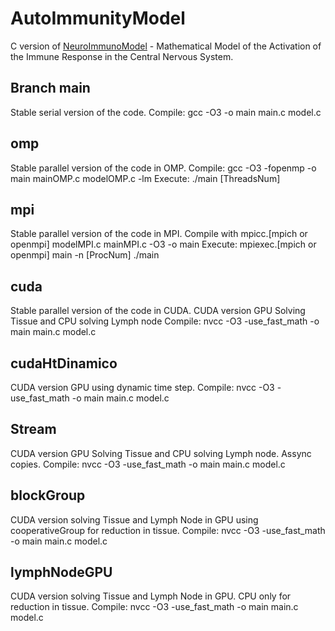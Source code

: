 # AutoImmunityModel

C version of [NeuroImmunoModel](https://github.com/quintelabm/NeuroImmunoModel) - Mathematical Model of the Activation of the Immune Response in the Central Nervous System.


## Branch main

Stable serial version of the code. 
Compile: gcc -O3 -o main main.c model.c

## omp

Stable parallel version of the code in OMP. 
Compile: gcc -O3 -fopenmp -o main mainOMP.c modelOMP.c -lm
Execute: ./main [ThreadsNum]

## mpi

Stable parallel version of the code in MPI. Compile with mpicc.[mpich or openmpi] modelMPI.c mainMPI.c -O3 -o main 
Execute: mpiexec.[mpich or openmpi] main -n [ProcNum] ./main

## cuda

Stable parallel version of the code in CUDA. CUDA version GPU Solving Tissue and CPU solving Lymph node
Compile: nvcc -O3 -use_fast_math -o main main.c model.c

## cudaHtDinamico

CUDA version GPU using dynamic time step.
Compile: nvcc -O3 -use_fast_math -o main main.c model.c

## Stream

CUDA version GPU Solving Tissue and CPU solving Lymph node. Assync copies.
Compile: nvcc -O3 -use_fast_math -o main main.c model.c

## blockGroup

CUDA version solving Tissue and Lymph Node in GPU using cooperativeGroup for reduction in tissue.
Compile: nvcc -O3 -use_fast_math -o main main.c model.c

## lymphNodeGPU

CUDA version solving Tissue and Lymph Node in GPU. CPU only for reduction in tissue.
Compile: nvcc -O3 -use_fast_math -o main main.c model.c
